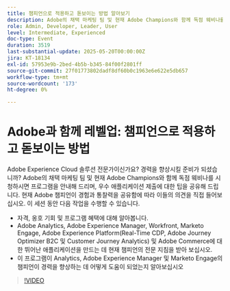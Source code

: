```yaml
---
title: 챔피언으로 적용하고 돋보이는 방법 알아보기
description: Adobe의 채택 마케팅 팀 및 현재 Adobe Champions와 함께 독점 웨비나를 시청하시면 프로그램을 안내해 드리며, 우수 애플리케이션 제출에 대한 팁을 공유해 드립니다.
role: Admin, Developer, Leader, User
level: Intermediate, Experienced
doc-type: Event
duration: 3519
last-substantial-update: 2025-05-20T00:00:00Z
jira: KT-18134
exl-id: 57953e9b-2bed-4b5b-b345-84f00f2801ff
source-git-commit: 27f01773802dadf8df60b0c1963e6e622e5db657
workflow-type: tm+mt
source-wordcount: '173'
ht-degree: 0%

---
```


# Adobe과 함께 레벨업: 챔피언으로 적용하고 돋보이는 방법

Adobe Experience Cloud 솔루션 전문가이신가요? 경력을 향상시킬 준비가 되셨습니까? Adobe의 채택 마케팅 팀 및 현재 Adobe Champions와 함께 독점 웨비나를 시청하시면 프로그램을 안내해 드리며, 우수 애플리케이션 제출에 대한 팁을 공유해 드립니다. 현재 Adobe 챔피언이 경험과 통찰력을 공유함에 따라 이들의 의견을 직접 들어보십시오. 이 세션 동안 다음 작업을 수행할 수 있습니다.

* 자격, 옹호 기회 및 프로그램 혜택에 대해 알아봅니다.
* Adobe Analytics, Adobe Experience Manager, Workfront, Marketo Engage, Adobe Experience Platform(Real-Time CDP, Adobe Journey Optimizer B2C 및 Customer Journey Analytics) 및 Adobe Commerce에 대한 뛰어난 애플리케이션을 만드는 데 현재 챔피언의 전문 지침을 받아 보십시오.
* 이 프로그램이 Analytics, Adobe Experience Manager 및 Marketo Engage의 챔피언이 경력을 향상하는 데 어떻게 도움이 되었는지 알아보십시오

>[!VIDEO](https://video.tv.adobe.com/v/3458989/?learn=on&enablevpops)
